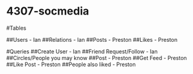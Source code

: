 # 4307-socmedia

#Tables

##Users - Ian
##Relations - Ian
##Posts - Preston
##Likes - Preston

#Queries
##Create User - Ian
##Friend Request/Follow - Ian
##Circles/People you may know
##Post - Preston
##Get Feed - Preston
##Like Post - Preston
##People also liked - Preston
